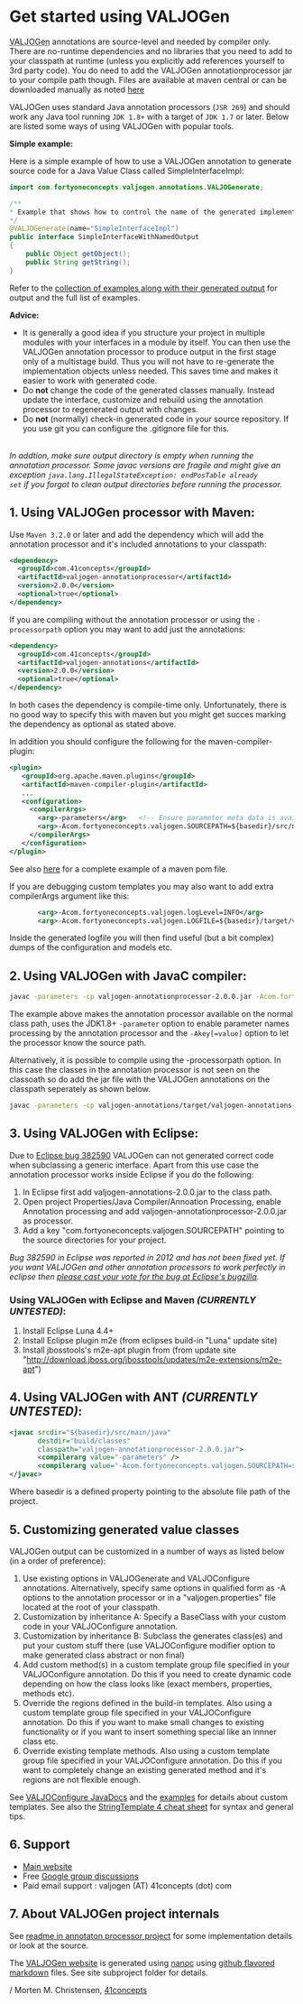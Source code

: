 <a name="jumbotron-start"/>

# Get started using VALJOGen

<abbr title="Value Java Object Generator">VALJOGen</abbr> annotations are source-level and needed by compiler only. There are no-runtime dependencies and no libraries that you need to add to your classpath at runtime (unless you explicitly add references yourself to 3rd party code). You do need to add the VALJOGen annotationprocessor jar to your compile path though. Files are available at maven central or can be downloaded manually as noted [here](DOWNLOADS.md)

VALJOGen uses standard Java annotation processors (`JSR 269`) and should work any Java tool running `JDK 1.8+` with a target of `JDK 1.7` or later. Below are listed some ways of using VALJOGen with popular tools.

**Simple example:**

Here is a simple example of how to use a VALJOGen annotation to generate source code for a Java Value Class called SimpleInterfaceImpl:

```java
import com.fortyoneconcepts.valjogen.annotations.VALJOGenerate;

/**
* Example that shows how to control the name of the generated implementation class.
*/
@VALJOGenerate(name="SimpleInterfaceImpl")
public interface SimpleInterfaceWithNamedOutput
{
    public Object getObject();
    public String getString();
}
```

Refer to the [collection of examples along with their generated output](http://valjogen.41concepts.com/examples.html) for output and the full list of examples.

<a name="important-start"/>

**Advice:**

- It is generally a good idea if you structure your project in multiple modules with your interfaces in a module by itself. You can then use the VALJOGen annotation processor to produce output in the first stage only of a multistage build. Thus you will not have to re-generate the implementation objects unless needed. This saves time and makes it easier to work with generated code.
- Do **not** change the code of the generated classes manually. Instead update the interface, customize and rebuild using the annotation processor to regenerated output with changes.
- Do **not** (normally) check-in generated code in your source repository. If you use git you can configure the .gitignore file for this.

<br/>*In addtion, make sure output directory is empty when running the annotation processor. Some javac versions are fragile and might give an exception <code>java.lang.IllegalStateException: endPosTable already set</code> if you forgot to clean output directories before running the processor.*

<a name="important-end"/>

<a name="jumbotron-end"/>

## 1. Using VALJOGen processor with Maven:

Use `Maven 3.2.0` or later and add the dependency which will add the annotation processor and it's included annotations to your classpath:

```Xml
<dependency>
  <groupId>com.41concepts</groupId>
  <artifactId>valjogen-annotationprocessor</artifactId>
  <version>2.0.0</version>
  <optional>true</optional>
</dependency>
```

If you are compiling without the annotation processor or using the <code>-processorpath</code> option you may want to add just the annotations:

```Xml
<dependency>
  <groupId>com.41concepts</groupId>
  <artifactId>valjogen-annotations</artifactId>
  <version>2.0.0</version>
  <optional>true</optional>
</dependency>
```

In both cases the dependency is compile-time only. Unfortunately, there is no good way to specify this with maven but you might get succes marking the dependency as optional as stated above.

In addition you should configure the following for the maven-compiler-plugin:

```Xml
<plugin>
   <groupId>org.apache.maven.plugins</groupId>
   <artifactId>maven-compiler-plugin</artifactId>
   ...
   <configuration>
     <compilerArgs>
       <arg>-parameters</arg>   <!-- Ensure parameter meta data is available for best code generation -->
       <arg>-Acom.fortyoneconcepts.valjogen.SOURCEPATH=${basedir}/src/main/java</arg> <!-- Specify where to locate sources -->
     </compilerArgs>
   </configuration>
</plugin>
```

See also [here](https://github.com/41concepts/VALJOGen/blob/master/valjogen-examples/standalone.xml) for a complete example of a maven pom file.

If you are debugging custom templates you may also want to add extra compilerArgs argument like this:

```Xml
       <arg>-Acom.fortyoneconcepts.valjogen.logLevel=INFO</arg>
       <arg>-Acom.fortyoneconcepts.valjogen.LOGFILE=${basedir}/target/valjogen.log</arg>
```

Inside the generated logfile you will then find useful (but a bit complex) dumps of the configuration and models etc.

## 2. Using VALJOGen with JavaC compiler:

```Bash
javac -parameters -cp valjogen-annotationprocessor-2.0.0.jar -Acom.fortyoneconcepts.valjogen.SOURCEPATH=SourceDirForYourCode -s DestinationDirForGeneratedSources -d DestinationDirForOutputClasses SourceDirForYourCodeUsingTheAnnotationProcessor.java
```

The example above makes the annotation processor available on the normal class path, uses the JDK1.8+ <code>-parameter</code> option to enable parameter names processing by the annotation processor and the <code>-Akey[=value]</code> option to let the processor know the source path.

Alternatively, it is possible to compile using the -processorpath option. In this case the classes in the annotation processor is not seen on the classoath so do add the jar file with the VALJOGen annotations on the classpath seperately as shown below.

```Bash
javac -parameters -cp valjogen-annotations/target/valjogen-annotations-2.0.0.jar -processorpath ../valjogen-processor/target/valjogen-annotationprocessor-2.0.0.jar -Acom.fortyoneconcepts.valjogen.SOURCEPATH=SourceDirForYourCode -s DestinationDirForGeneratedSources -d DestinationDirForOutputClasses SourceDirForYourCodeUsingTheAnnotationProcessor.java
```

## 3. Using VALJOGen with Eclipse:

Due to [Eclipse bug 382590][eclipsebug] VALJOGen can not generated correct code when subclassing a generic interface. Apart from this use case the annotation processor works inside Eclipse if you do the following:

1. In Eclipse first add valjogen-annotations-2.0.0.jar to the class path.
2. Open project Properties/Java Compiler/Annoation Processing, enable Annotation processing and add valjogen-annotationprocessor-2.0.0.jar as processor.
3. Add a key "com.fortyoneconcepts.valjogen.SOURCEPATH" pointing to the source directories for your project.

*Bug 382590 in Eclipse was reported in 2012 and has not been fixed yet. If you want VALJOGen and other annotation processors to work perfectly in eclipse then [please cast your vote for the bug at Eclipse's bugzilla][eclipsebug].*

[eclipsebug]: https://bugs.eclipse.org/bugs/show_bug.cgi?id=382590  "Eclipse bug 382590"

### Using VALJOGen with Eclipse and Maven *(CURRENTLY UNTESTED)*:

1. Install Eclipse Luna 4.4+
2. Install Eclipse plugin m2e (from eclipses build-in "Luna" update site)
3. Install jbosstools's m2e-apt plugin from (from update site "http://download.jboss.org/jbosstools/updates/m2e-extensions/m2e-apt")

## 4. Using VALJOGen with ANT *(CURRENTLY UNTESTED)*:

```Xml
<javac srcdir="${basedir}/src/main/java"
       destdir="build/classes"
       classpath="valjogen-annotationprocessor-2.0.0.jar">
       <compilerarg value="-parameters" />
       <compilerarg value="-Acom.fortyoneconcepts.valjogen.SOURCEPATH=${basedir}/src/main/java"/>
</javac>
```

Where basedir is a defined property pointing to the absolute file path of the project.

## 5. Customizing generated value classes

VALJOGen output can be customized in a number of ways as listed below (in a order of preference):

1. Use existing options in VALJOGenerate and VALJOConfigure annotations. Alternatively, specify same options in qualified form as -A options to the annotation processor or in a "valjogen.properties" file located at the root of your classpath.
2. Customization by inheritance A: Specify a BaseClass with your custom code in your VALJOConfigure annotation.
3. Customization by inheritance B: Subclass the generates class(es) and put your custom stuff there (use VALJOConfigure modifier option to make generated class abstract or non final)
4. Add custom method(s) in a custom template group file specified in your VALJOConfigure annotation. Do this if you need to create dynamic code depending on how the class looks like (exact members, properties, methods etc).
5. Override the regions defined in the build-in templates. Also using a custom template group file specified in your VALJOConfigure annotation. Do this if you want to make small changes to existing functionality or if you want to insert something special like an innner class etc.
6. Override existing template methods. Also using a custom template group file specified in your VALJOConfigure annotation. Do this if you want to completely change an existing generated method and it's regions are not flexible enough.

See [VALJOConfigure JavaDocs](apidocs/com/fortyoneconcepts/valjogen/annotations/VALJOConfigure.html#customJavaTemplateFileName) and the [examples](http://valjogen.41concepts.com/examples.html) for details about custom templates. See also the [StringTemplate 4 cheat sheet](https://theantlrguy.atlassian.net/wiki/display/ST4/StringTemplate+cheat+sheet) for syntax and general tips.

## 6. Support
- [Main website](http://valjogen.41concepts.com)
- Free [Google group discussions](http://groups.google.com/group/valjogen)
- Paid email support : valjogen (AT) 41concepts (dot) com

## 7. About VALJOGen project internals

See [readme in annotaton processor project](valjogen-processor/README.md) for some implementation details or look at the source.

The [VALJOGen website](http://valjogen.41concepts.com) is generated using [nanoc](http://nanoc.ws/) using [github flavored markdown](https://help.github.com/articles/github-flavored-markdown/) files. See site subproject folder for details.

/ Morten M. Christensen, [41concepts](http://www.41concepts.com)